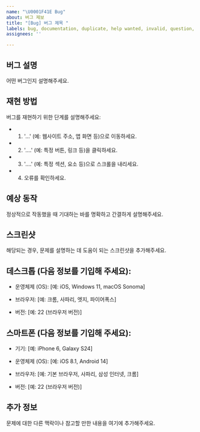 ```yaml
---
name: "\U0001F41E Bug"
about: 버그 제보
title: "[Bug] 버그 제목 "
labels: bug, documentation, duplicate, help wanted, invalid, question, wontfix
assignees: ''

---
```


## 버그 설명 
어떤 버그인지 설명해주세요.

## 재현 방법
버그를 재현하기 위한 단계를 설명해주세요:

- 1. '...' (예: 웹사이트 주소, 앱 화면 등)으로 이동하세요.

- 2. '....' (예: 특정 버튼, 링크 등)을 클릭하세요.

- 3. '....' (예: 특정 섹션, 요소 등)으로 스크롤을 내리세요.

- 4. 오류를 확인하세요.

## 예상 동작 
정상적으로 작동했을 때 기대하는 바를 명확하고 간결하게 설명해주세요.

## 스크린샷 
해당되는 경우, 문제를 설명하는 데 도움이 되는 스크린샷을 추가해주세요.

## 데스크톱 (다음 정보를 기입해 주세요):

- 운영체제 (OS): [예: iOS, Windows 11, macOS Sonoma]

- 브라우저: [예: 크롬, 사파리, 엣지, 파이어폭스]

- 버전: [예: 22 (브라우저 버전)]

## 스마트폰 (다음 정보를 기입해 주세요):

- 기기: [예: iPhone 6, Galaxy S24]

- 운영체제 (OS): [예: iOS 8.1, Android 14]

- 브라우저: [예: 기본 브라우저, 사파리, 삼성 인터넷, 크롬]

- 버전: [예: 22 (브라우저 버전)]

## 추가 정보
문제에 대한 다른 맥락이나 참고할 만한 내용을 여기에 추가해주세요.
